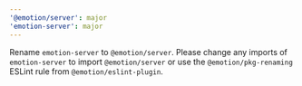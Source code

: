 ```yaml
---
'@emotion/server': major
'emotion-server': major
---
```


Rename `emotion-server` to `@emotion/server`. Please change any imports of `emotion-server` to import `@emotion/server` or use the `@emotion/pkg-renaming` ESLint rule from `@emotion/eslint-plugin`.
